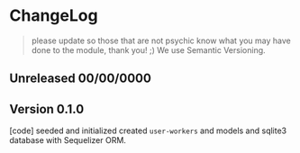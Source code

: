 # ChangeLog 
>please update so those that are not psychic know what you may have done to the module, thank you! ;) We use Semantic Versioning.
    
## Unreleased 00/00/0000


## Version 0.1.0
[code] seeded and initialized created `user-workers` and models and sqlite3 database with Sequelizer ORM.